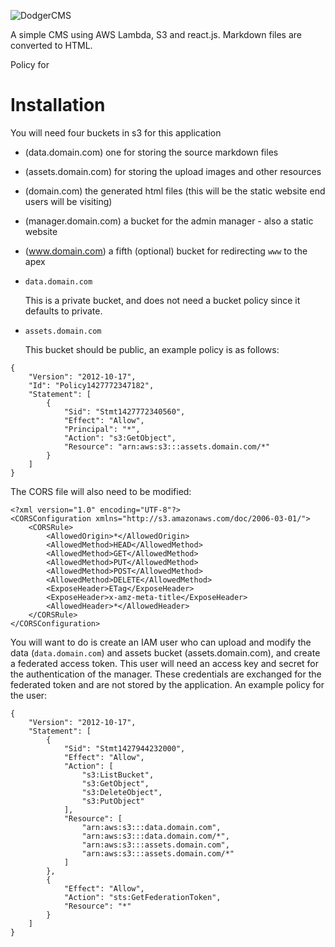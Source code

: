 ![DodgerCMS](http://i.imgur.com/EmVj8OL.png)

A simple CMS using AWS Lambda, S3 and react.js. Markdown files are converted to HTML.

Policy for 

# Installation



You will need four buckets in s3 for this application

- (data.domain.com) one for storing the source markdown files
- (assets.domain.com) for storing the upload images and other resources
- (domain.com) the generated html files (this will be the static website end users will be visiting)
- (manager.domain.com) a bucket for the admin manager - also a static website
- (www.domain.com) a fifth (optional) bucket for redirecting `www` to the apex

- `data.domain.com`

   This is a private bucket, and does not need a bucket policy since it defaults to private.

- `assets.domain.com`

   This bucket should be public, an example policy is as follows:

```
{
	"Version": "2012-10-17",
	"Id": "Policy1427772347182",
	"Statement": [
		{
			"Sid": "Stmt1427772340560",
			"Effect": "Allow",
			"Principal": "*",
			"Action": "s3:GetObject",
			"Resource": "arn:aws:s3:::assets.domain.com/*"
		}
	]
}

```

The CORS file will also need to be modified:

```
<?xml version="1.0" encoding="UTF-8"?>
<CORSConfiguration xmlns="http://s3.amazonaws.com/doc/2006-03-01/">
    <CORSRule>
        <AllowedOrigin>*</AllowedOrigin>
        <AllowedMethod>HEAD</AllowedMethod>
        <AllowedMethod>GET</AllowedMethod>
        <AllowedMethod>PUT</AllowedMethod>
        <AllowedMethod>POST</AllowedMethod>
        <AllowedMethod>DELETE</AllowedMethod>
        <ExposeHeader>ETag</ExposeHeader>
        <ExposeHeader>x-amz-meta-title</ExposeHeader>
        <AllowedHeader>*</AllowedHeader>
    </CORSRule>
</CORSConfiguration>

```

You will want to do is create an IAM user who can upload and modify the data (`data.domain.com`) and assets bucket (assets.domain.com), and create a federated access token. This user will need an access key and secret for the authentication of the manager. These credentials are exchanged for the federated token and are not stored by the application. An example policy for the user:

```
{
    "Version": "2012-10-17",
    "Statement": [
        {
            "Sid": "Stmt1427944232000",
            "Effect": "Allow",
            "Action": [
                "s3:ListBucket",
                "s3:GetObject",
                "s3:DeleteObject",
                "s3:PutObject"
            ],
            "Resource": [
                "arn:aws:s3:::data.domain.com",
                "arn:aws:s3:::data.domain.com/*",
                "arn:aws:s3:::assets.domain.com",
                "arn:aws:s3:::assets.domain.com/*"
            ]
        },
        {
            "Effect": "Allow",
            "Action": "sts:GetFederationToken",
            "Resource": "*"
        }
    ]
}
```